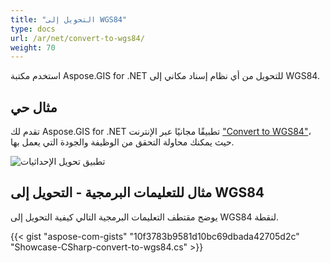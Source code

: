 ```yaml
---
title: "التحويل إلى WGS84"
type: docs
url: /ar/net/convert-to-wgs84/
weight: 70
---
```


استخدم مكتبة Aspose.GIS for .NET للتحويل من أي نظام إسناد مكاني إلى WGS84.

## **مثال حي**

تقدم لك Aspose.GIS for .NET تطبيقًا مجانيًا عبر الإنترنت ["Convert to WGS84"](https://products.aspose.app/gis/transformation/convert-to-wgs84)، حيث يمكنك محاولة التحقق من الوظيفة والجودة التي يعمل بها.

![تطبيق تحويل الإحداثيات](transform-coordinates.png)

## **مثال للتعليمات البرمجية - التحويل إلى WGS84**

يوضح مقتطف التعليمات البرمجية التالي كيفية التحويل إلى WGS84 لنقطة.

{{< gist "aspose-com-gists" "10f3783b9581d10bc69dbada42705d2c" "Showcase-CSharp-convert-to-wgs84.cs" >}}
